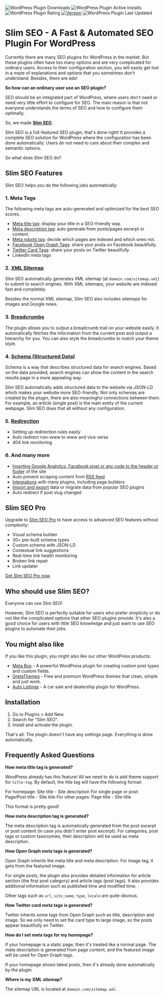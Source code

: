 ![WordPress Plugin Downloads](https://img.shields.io/wordpress/plugin/dt/slim-seo)
![WordPress Plugin Active Installs](https://img.shields.io/wordpress/plugin/installs/slim-seo)
![WordPress Plugin Rating](https://img.shields.io/wordpress/plugin/rating/slim-seo)
[![Version](https://img.shields.io/wordpress/plugin/v/slim-seo.svg)](https://wpslimseo.com)
![WordPress Plugin Last Updated](https://img.shields.io/wordpress/plugin/last-updated/slim-seo)

# Slim SEO - A Fast & Automated SEO Plugin For WordPress

Currently there are many SEO plugins for WordPress in the market. But these plugins often have too many options and are very complicated for ordinary users. Access to their configuration section, you will easily get lost in a maze of explanations and options that you sometimes don't understand. Besides, there are ads!

**So how can an ordinary user use an SEO plugin?**

SEO should be an integrated part of WordPress, where users don't need or need very little effort to configure for SEO. The main reason is that not everyone understands the terms of SEO and how to configure them optimally.

So, we made [**Slim SEO**](https://wpslimseo.com).

Slim SEO is a full-featured SEO plugin, that's done right! It provides a complete SEO solution for WordPress where the configuration has been done automatically. Users do not need to care about their complex and semantic options.

So what does Slim SEO do?

## Slim SEO Features

Slim SEO helps you do the following jobs automatically:

### 1. Meta Tags

The following meta tags are auto-generated and optimized for the best SEO scores.

- [Meta title tag](https://wpslimseo.com/docs/meta-title-tag/): display your title in a SEO-friendly way.
- [Meta description tag](https://wpslimseo.com/docs/meta-description-tag/): auto generate from posts/pages excerpt or content.
- [Meta robots tag](https://wpslimseo.com/docs/meta-robots-tag/): decide which pages are indexed and which ones not.
- [Facebook Open Graph Tags](https://wpslimseo.com/docs/facebook-open-graph-tags/): share your posts on Facebook beautifully.
- [Twitter Card Tags](https://wpslimseo.com/docs/twitter-card-tags/): share your posts on Twitter beautifully.
- LinkedIn meta tags

### 2. [XML Sitemap](https://wpslimseo.com/docs/xml-sitemap/)

Slim SEO automatically generates XML sitemap (at `domain.com/sitemap.xml`) to submit to search engines. With XML sitemaps, your website are indexed fast and completely.

Besides the normal XML sitemap, Slim SEO also includes sitemaps for images and Google news.

### 3. [Breadcrumbs](https://wpslimseo.com/docs/breadcrumbs/)

The plugin allows you to output a breadcrumb trail on your website easily. It automatically fetches the information from the current post and output a hierarchy for you. You can also style the breadcrumbs to match your theme style.

### 4. [Schema (Structured Data)](https://wpslimseo.com/docs/schema/)

Schema is a way that describes structured data for search engines. Based on the data provided, search engines can show the content in the search results page in a more appealing way.

Slim SEO automatically adds structured data to the website via JSON-LD which makes your website more SEO-friendly. Not only schemas are created by the plugin, there are also meaningful connections between them. For example, an article (single post) is the main entity of the current webpage. Slim SEO does that all without any configuration.

### 5. [Redirection](https://docs.wpslimseo.com/slim-seo/redirection/)

- Setting up redirection rules easily
- Auto redirect non-www to www and vice versa
- 404 link monitoring

### 6. And many more

- [Inserting Google Analytics, Facebook pixel or any code to the header or footer](https://docs.wpslimseo.com/slim-seo/header-footer-code/) of the site
- Auto prevent scraping content from [RSS feed](https://docs.wpslimseo.com/slim-seo/rss-feed/)
- [Integrations](https://docs.wpslimseo.com/slim-seo/integrations/) with many plugins, including page builders
- [Import and export](https://docs.wpslimseo.com/slim-seo/import-export/) data or migrate data from popular SEO plugins
- Auto redirect if post slug changed

## Slim SEO Pro

Upgrade to [Slim SEO Pro](https://elu.to/grsp) to have access to advanced SEO features without complexity:

- Visual schema builder
- 30+ pre-built schema types
- Custom schema with JSON-LD
- Contextual link suggestions
- Real-time link health monitoring
- Broken link repair
- Link updater

[Get Slim SEO Pro now](https://elu.to/grsp).

## Who should use Slim SEO?

Everyone can use Slim SEO!

However, Slim SEO is perfectly suitable for users who prefer simplicity or do not like the complicated options that other SEO plugins provide. It's also a good choice for users with little SEO knowledge and just want to use SEO plugins to automate their jobs.

## You might also like

If you like this plugin, you might also like our other WordPress products:

- [Meta Box](https://metabox.io) - A powerful WordPress plugin for creating custom post types and custom fields.
- [GretaThemes](https://gretathemes.com) - Free and premium WordPress themes that clean, simple and just work.
- [Auto Listings](https://wpautolistings.com) - A car sale and dealership plugin for WordPress.

## Installation

1. Go to Plugins > Add New.
2. Search for "Slim SEO".
3. Install and activate the plugin.

That's all. The plugin doesn't have any settings page. Everything is done automatically.

## Frequently Asked Questions

**How meta title tag is generated?**

WordPress already has this feature! All we need to do is add theme support for `title-tag`. By default, the title tag will have the following format:

For homepage: Site title - Site description
For single page or post: Page/Post title - Site title
For other pages: Page title - Site title

This format is pretty good!

**How meta description tag is generated?**

The meta description tag is automatically generated from the post excerpt or post content (in case you didn't enter post excerpt). For categories, post tags or custom taxonomies, their description will be used as meta description.

**How Open Graph meta tags is generated?**

Open Graph inherits the meta title and meta description. For image tag, it gets from the featured image.

For single posts, the plugin also provides detailed information for article section (the first post category) and article tags (post tags). It also provides additional information such as published time and modified time.

Other tags such as `url`, `site_name`, `type`, `locale` are quite obvious.

**How Twitter card meta tags is generated?**

Twitter inherits some tags from Open Graph such as title, description and image. So we only need to set the card type to large image, so the posts appear beautifully on Twitter.

**How do I set meta tags for my homepage?**

If your homepage is a static page, then it's treated like a normal page. The meta description is generated from page content, and the featured image will be used for Open Graph tags.

If your homepage shows latest posts, then it's already done automatically by the plugin.

**Where is my XML sitemap?**

The sitemap URL is located at `domain.com/sitemap.xml`.
